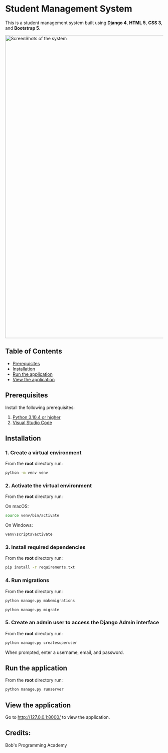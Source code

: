 # Student Management System

This is a student management system built using **Django 4**, **HTML 5**, **CSS 3**, and **Bootstrap 5**.

<img width="964" alt="ScreenShots of the system" src="https://github.com/iamawmrit/student-manegement-system-with-CRUD-operations/blob/master/assets/sc.png">

## Table of Contents 
- [Prerequisites](#prerequisites)
- [Installation](#installation)
- [Run the application](#run-the-application)
- [View the application](#view-the-application)


## Prerequisites

Install the following prerequisites:

1. [Python 3.10.4 or higher](https://www.python.org/downloads/)
2. [Visual Studio Code](https://code.visualstudio.com/download)


## Installation

### 1. Create a virtual environment

From the **root** directory run:

```bash
python -m venv venv
```

### 2. Activate the virtual environment

From the **root** directory run:

On macOS:

```bash
source venv/bin/activate
```

On Windows:

```bash
venv\scripts\activate
```

### 3. Install required dependencies

From the **root** directory run:

```bash
pip install -r requirements.txt
```

### 4. Run migrations

From the **root** directory run:

```bash
python manage.py makemigrations
```
```bash
python manage.py migrate
```

### 5. Create an admin user to access the Django Admin interface

From the **root** directory run:

```bash
python manage.py createsuperuser
```

When prompted, enter a username, email, and password.

## Run the application

From the **root** directory run:

```bash
python manage.py runserver
```

## View the application

Go to http://127.0.0.1:8000/ to view the application.


## Credits:
Bob's Programming Academy
